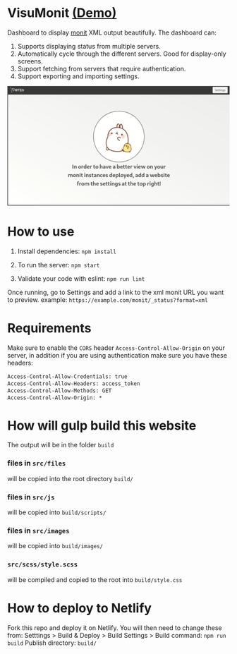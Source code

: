 # VisuMonit [(Demo)](https://visumonit.10ten.com/)
Dashboard to display [monit](https://mmonit.com/monit/) XML output beautifully. The dashboard can:
1. Supports displaying status from multiple servers.
2. Automatically cycle through the different servers. Good for display-only screens.
3. Support fetching from servers that require authentication.
4. Support exporting and importing settings.

![Screenshot showing the dashboard](docs/monit.gif)

# How to use

1. Install dependencies:
`npm install`

2. To run the server:
`npm start`

3. Validate your code with eslint:
`npm run lint`

Once running, go to Settings and add a link to the xml monit URL you want to preview. example:
`https://example.com/monit/_status?format=xml`

# Requirements
Make sure to enable the `CORS` header `Access-Control-Allow-Origin` on your server, in addition if you are using authentication make sure you have these headers:
```
Access-Control-Allow-Credentials: true
Access-Control-Allow-Headers: access_token
Access-Control-Allow-Methods: GET
Access-Control-Allow-Origin: *
```

# How will gulp build this website
The output will be in the folder `build`

### files in `src/files`
will be copied into the root directory `build/`

### files in `src/js`
will be copied into `build/scripts/`

### files in `src/images`
will be copied into `build/images/`

### `src/scss/style.scss`
will be compiled and copied to the root into `build/style.css`

# How to deploy to Netlify
Fork this repo and deploy it on Netlify.
You will then need to change these from: Setttings > Build & Deploy > Build Settings >
Build command: `npm run build`
Publish directory: `build/`
